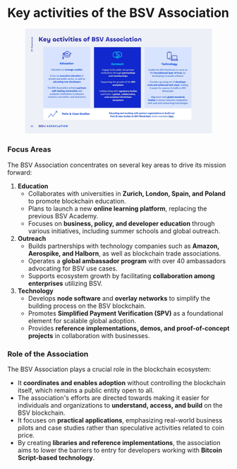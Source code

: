 # Key activities of the BSV Association

<figure><img src="../../../.gitbook/assets/Slide32.jpg" alt=""><figcaption></figcaption></figure>

### Focus Areas

The BSV Association concentrates on several key areas to drive its mission forward:

1. **Education**
   * Collaborates with universities in **Zurich, London, Spain, and Poland** to promote blockchain education.
   * Plans to launch a new **online learning platform**, replacing the previous BSV Academy.
   * Focuses on **business, policy, and developer education** through various initiatives, including summer schools and global outreach.
2. **Outreach**
   * Builds partnerships with technology companies such as **Amazon, Aerospike, and Halborn**, as well as blockchain trade associations.
   * Operates a **global ambassador program** with over 40 ambassadors advocating for BSV use cases.
   * Supports ecosystem growth by facilitating **collaboration among enterprises** utilizing BSV.
3. **Technology**
   * Develops **node software** and **overlay networks** to simplify the building process on the BSV blockchain.
   * Promotes **Simplified Payment Verification (SPV)** as a foundational element for scalable global adoption.
   * Provides **reference implementations, demos, and proof-of-concept projects** in collaboration with businesses.

### Role of the Association

The BSV Association plays a crucial role in the blockchain ecosystem:

* It **coordinates and enables adoption** without controlling the blockchain itself, which remains a public entity open to all.
* The association's efforts are directed towards making it easier for individuals and organizations to **understand, access, and build** on the BSV blockchain.
* It focuses on **practical applications**, emphasizing real-world business pilots and case studies rather than speculative activities related to coin price.
* By creating **libraries and reference implementations**, the association aims to lower the barriers to entry for developers working with **Bitcoin Script-based technology**.
